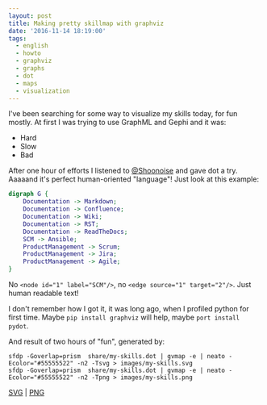 ```yaml
---
layout: post
title: Making pretty skillmap with graphviz
date: '2016-11-14 18:19:00'
tags:
  - english
  - howto
  - graphviz
  - graphs
  - dot
  - maps
  - visualization
---
```


I've been searching for some way to visualize my skills today, for fun mostly. At first I was trying to use GraphML and Gephi and it was:

- Hard
- Slow
- Bad

After one hour of efforts I listened to [@Shoonoise](https://twitter.com/shoonoise/status/798232697265156096) and gave dot a try. Aaaaand it's perfect human-oriented "language"! Just look at this example:

``` dot
digraph G {
    Documentation -> Markdown;
    Documentation -> Confluence;
    Documentation -> Wiki;
    Documentation -> RST;
    Documentation -> ReadTheDocs;
    SCM -> Ansible;
    ProductManagement -> Scrum;
    ProductManagement -> Jira;
    ProductManagement -> Agile;
}
```

No ```<node id="1" label="SCM"/>```, no ```<edge source="1" target="2"/>```. Just human readable text!

I don't remember how I got it, it was long ago, when I profiled python for first time. Maybe ```pip install graphviz``` will help, maybe ```port install pydot```.

And result of two hours of "fun", generated by:

```
sfdp -Goverlap=prism  share/my-skills.dot | gvmap -e | neato -Ecolor="#55555522" -n2 -Tsvg > images/my-skills.svg
sfdp -Goverlap=prism  share/my-skills.dot | gvmap -e | neato -Ecolor="#55555522" -n2 -Tpng > images/my-skills.png
```

[SVG](/images/my-skills.svg) | [PNG](/images/my-skills.png)
